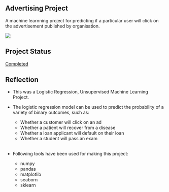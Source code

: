 ## Advertising Project 

A machine learnning project for predicting if a particular user will click on the advertisement published by organisation.

<img src="https://badgen.net/badge/Logistic Regression/Unsupervised Machine Learning/blue?icon=python"/>

## Project Status
[Completed](https://github.com/403errors/DS-ML-PorfolioProjects/blob/main/2%20Logistic%20Regression/logistic_regression_project.ipynb)

## Reflection

  - This was a Logistic Regression, Unsupervised Machine Learning Project. 
  - The logistic regression model can be used to predict the probability of a variety of binary outcomes, such as:

    - Whether a customer will click on an ad
    - Whether a patient will recover from a disease
    - Whether a loan applicant will default on their loan
    - Whether a student will pass an exam
    <br>

  - Following tools have been used for making this project:
    - numpy
    - pandas
    - matplotlib
    - seaborn
    - sklearn
